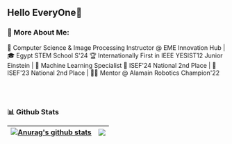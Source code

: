 ## Hello EveryOne👋


### 🧐 More About Me:

🤖 Computer Science & Image Processing Instructor @ EME Innovation Hub | 🎓 Egypt STEM School S'24 
🏆 Internationally First in IEEE YESIST12 Junior Einstein | 🧠 Machine Learning Specialist 
🥈 ISEF'24 National 2nd Place | 🥈 ISEF'23 National 2nd Place | 👨‍💼 Mentor @ Alamain Robotics Champion'22

<br>


<br>


### 📊 Github Stats
<a href='https://github.com/rahul-jha98/github-stats-transparent'>

  
| <a href="https://github.com/anuraghazra/github-readme-stats"><img align="center" src="https://github-readme-stats.vercel.app/api?username=bodiwael&show_icons=true&include_all_commits=true&theme=buefy&hide_border=true" alt="Anurag's github stats" /></a> | <a href="https://github.com/bodiwael/github-readme-stats"><img align="center" src="https://github-readme-stats.vercel.app/api/top-langs/?username=bodiwael&layout=compact&theme=buefy&hide_border=true" /></a> |
| ------------- | ------------- |



</a>

<br>

